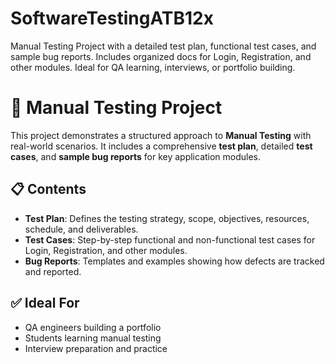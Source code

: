 # SoftwareTestingATB12x
Manual Testing Project with a detailed test plan, functional test cases, and sample bug reports. Includes organized docs for Login, Registration, and other modules. Ideal for QA learning, interviews, or portfolio building.

# 🧪 Manual Testing Project

This project demonstrates a structured approach to **Manual Testing** with real-world scenarios. It includes a comprehensive **test plan**, detailed **test cases**, and **sample bug reports** for key application modules.


## 📋 Contents

- **Test Plan**: Defines the testing strategy, scope, objectives, resources, schedule, and deliverables.
- **Test Cases**: Step-by-step functional and non-functional test cases for Login, Registration, and other modules.
- **Bug Reports**: Templates and examples showing how defects are tracked and reported.


## ✅ Ideal For

- QA engineers building a portfolio
- Students learning manual testing
- Interview preparation and practice
